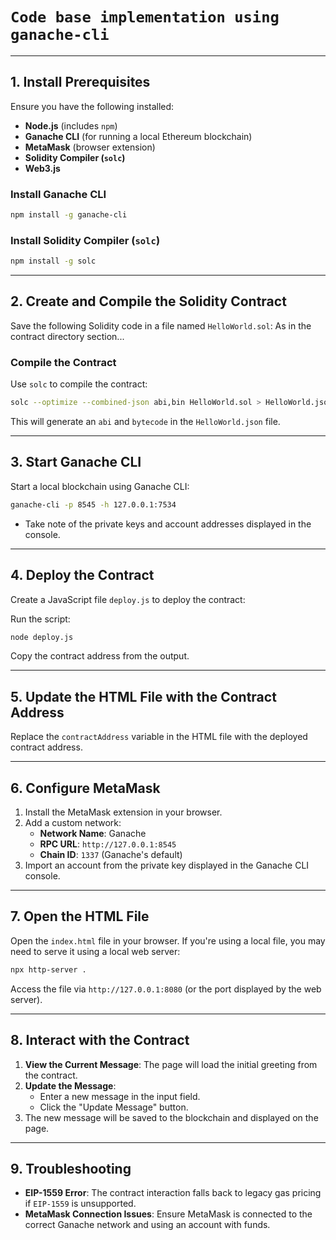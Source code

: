 # `Code base implementation using ganache-cli`

---

## 1. Install Prerequisites
Ensure you have the following installed:
- **Node.js** (includes `npm`)
- **Ganache CLI** (for running a local Ethereum blockchain)
- **MetaMask** (browser extension)
- **Solidity Compiler (`solc`)**
- **Web3.js**

### Install Ganache CLI
```bash
npm install -g ganache-cli
```

### Install Solidity Compiler (`solc`)
```bash
npm install -g solc
```

---

## 2. Create and Compile the Solidity Contract
Save the following Solidity code in a file named `HelloWorld.sol`: As in the contract directory section...

### Compile the Contract
Use `solc` to compile the contract:

```bash
solc --optimize --combined-json abi,bin HelloWorld.sol > HelloWorld.json
```

This will generate an `abi` and `bytecode` in the `HelloWorld.json` file.

---

## 3. Start Ganache CLI
Start a local blockchain using Ganache CLI:
```bash
ganache-cli -p 8545 -h 127.0.0.1:7534
```
- Take note of the private keys and account addresses displayed in the console.

---

## 4. Deploy the Contract
Create a JavaScript file `deploy.js` to deploy the contract:


Run the script:
```bash
node deploy.js
```

Copy the contract address from the output.

---

## 5. Update the HTML File with the Contract Address
Replace the `contractAddress` variable in the HTML file with the deployed contract address.

---

## 6. Configure MetaMask
1. Install the MetaMask extension in your browser.
2. Add a custom network:
   - **Network Name**: Ganache
   - **RPC URL**: `http://127.0.0.1:8545`
   - **Chain ID**: `1337` (Ganache's default)
3. Import an account from the private key displayed in the Ganache CLI console.

---

## 7. Open the HTML File
Open the `index.html` file in your browser. If you're using a local file, you may need to serve it using a local web server:
```bash
npx http-server .
```

Access the file via `http://127.0.0.1:8080` (or the port displayed by the web server).

---

## 8. Interact with the Contract
1. **View the Current Message**: The page will load the initial greeting from the contract.
2. **Update the Message**:
   - Enter a new message in the input field.
   - Click the "Update Message" button.
3. The new message will be saved to the blockchain and displayed on the page.

---

## 9. Troubleshooting
- **EIP-1559 Error**: The contract interaction falls back to legacy gas pricing if `EIP-1559` is unsupported.
- **MetaMask Connection Issues**: Ensure MetaMask is connected to the correct Ganache network and using an account with funds.

